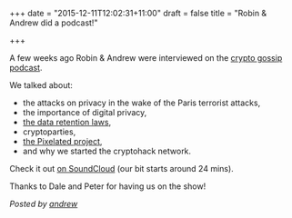 +++
date = "2015-12-11T12:02:31+11:00"
draft = false
title = "Robin & Andrew did a podcast!"

+++

A few weeks ago Robin & Andrew were interviewed on the [crypto gossip podcast](http://cryptogoss.com/).

We talked about:

* the attacks on privacy in the wake of the Paris terrorist attacks,
* the importance of digital privacy,
* [the data retention laws](https://cryptohack.net/post/data-retention-is-rubbish.html),
* cryptoparties,
* [the Pixelated project](https://pixelated-project.org/),
* and why we started the cryptohack network.

Check it out [on SoundCloud](https://soundcloud.com/cryptogoss/cryptogoss-15-9dec2015) (our bit starts around 24 mins).

Thanks to Dale and Peter for having us on the show!

*Posted by [andrew](https://twitter.com/whereismytaco)*

